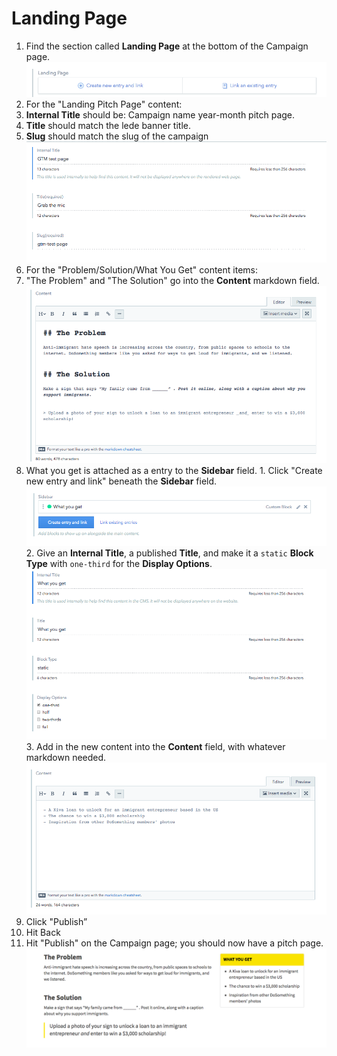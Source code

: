 # Landing Page

1.  Find the section called **Landing Page** at the bottom of the Campaign page. ![Landing Page](../../.gitbook/assets/landing-page-field.png)
2.  For the "Landing Pitch Page" content:
3.  **Internal Title** should be: Campaign name year-month pitch page.
4.  **Title** should match the lede banner title.
5.  **Slug** should match the slug of the campaign ![Title/Slug](../../.gitbook/assets/landing-page-data.png)
6.  For the "Problem/Solution/What You Get" content items:
7.  "The Problem" and "The Solution" go into the **Content** markdown field. ![Problem/Solution](../../.gitbook/assets/landing-page-content-field.png)
8.  What you get is attached as a entry to the **Sidebar** field. 1. Click "Create new entry and link" beneath the **Sidebar** field. ![What you get](../../.gitbook/assets/what-you-get-sidebar-field.png) 2. Give an **Internal Title**, a published **Title**, and make it a `static` **Block Type** with `one-third` for the **Display Options**. ![What you get data](../../.gitbook/assets/what-you-get-data.png) 3. Add in the new content into the **Content** field, with whatever markdown needed. ![What you get content](../../.gitbook/assets/what-you-get-content.png)
9.  Click "Publish”
10. Hit Back
11. Hit "Publish" on the Campaign page; you should now have a pitch page. ![Rendered landing page output](../../.gitbook/assets/landing-page-rendered-output.png)
